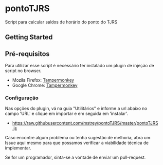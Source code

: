 # pontoTJRS
Script para calcular saldos de horário do ponto do TJRS

## Getting Started

## Pré-requisitos

Para utilizar esse script é necessário ter instalado um plugin de injeção de script no browser. 
- Mozila Firefox: [Tampermonkey](https://addons.mozilla.org/en-US/firefox/addon/tampermonkey/)
- Google Chrome: [Tampermonkey](https://chrome.google.com/webstore/detail/tampermonkey/dhdgffkkebhmkfjojejmpbldmpobfkfo)
### Configuração
Nas opções do plugin, vá na guia "Utilitários" e informe a url abaixo no campo 'URL' e clique em importar e em seguida em 'instalar'.
- https://raw.githubusercontent.com/mstrey/pontoTJRS/master/pontoTJRS.js


Caso encontre algum problema ou tenha sugestão de melhoria, abra um Issue aqui mesmo para que possamos verificar a viabilidade técnica de implementar.

Se for um programador, sinta-se a vontade de enviar um pull-request.


